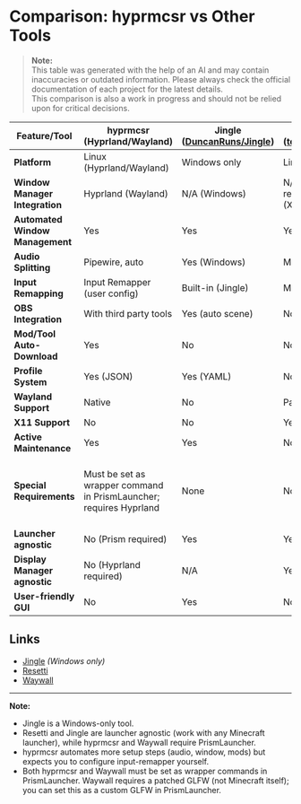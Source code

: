 # Comparison: hyprmcsr vs Other Tools

> **Note:**  
> This table was generated with the help of an AI and may contain inaccuracies or outdated information. Please always check the official documentation of each project for the latest details.  
> This comparison is also a work in progress and should not be relied upon for critical decisions.

| Feature/Tool      | hyprmcsr (Hyprland/Wayland) | Jingle ([DuncanRuns/Jingle](https://github.com/DuncanRuns/Jingle)) | Resetti ([tesselslate/resetti](https://github.com/tesselslate/resetti)) | Waywall ([tesselslate/waywall](https://github.com/tesselslate/waywall)) |
|-------------------|----------------------------|-----------------------|--------------------|-------------------|
| **Platform**      | Linux (Hyprland/Wayland)   | Windows only          | Linux (i3/X11)     | Linux (Wayland)   |
| **Window Manager Integration** | Hyprland (Wayland) | N/A (Windows)         | N/A, i3 recommended (X11)    | N/A (Wayland) |
| **Automated Window Management** | Yes              | Yes                  | Yes               | Yes               |
| **Audio Splitting**             | Pipewire, auto    | Yes (Windows)        | Manual            | Pipewire, manual  |
| **Input Remapping**             | Input Remapper (user config) | Built-in (Jingle) | Manual            | Manual            |
| **OBS Integration**             | With third party tools | Yes (auto scene)  | No                | No                |
| **Mod/Tool Auto-Download**      | Yes              | No                   | No                | No                |
| **Profile System**              | Yes (JSON)        | Yes (YAML)           | No                | No                |
| **Wayland Support**             | Native            | No                   | Partial (Sway)    | Native            |
| **X11 Support**                 | No                | No                   | Yes               | No                |
| **Active Maintenance**          | Yes               | Yes                  | No                | Yes               |
| **Special Requirements**        | Must be set as wrapper command in PrismLauncher; requires Hyprland | None | None | Patched GLFW (can be set as custom GLFW in PrismLauncher); must be set as wrapper command |
| **Launcher agnostic**           | No (Prism required) | Yes                  | Yes               | Maybe             |
| **Display Manager agnostic**    | No (Hyprland required) | N/A                | Yes               | Yes               |
| **User-friendly GUI**           | No                | Yes                  | No                | No                |

## Links

- [Jingle](https://github.com/DuncanRuns/Jingle) *(Windows only)*
- [Resetti](https://github.com/tesselslate/resetti)
- [Waywall](https://github.com/tesselslate/waywall)

---

**Note:**  
- Jingle is a Windows-only tool.  
- Resetti and Jingle are launcher agnostic (work with any Minecraft launcher), while hyprmcsr and Waywall require PrismLauncher.
- hyprmcsr automates more setup steps (audio, window, mods) but expects you to configure input-remapper yourself.
- Both hyprmcsr and Waywall must be set as wrapper commands in PrismLauncher. Waywall requires a patched GLFW (not Minecraft itself); you can set this as a custom GLFW in PrismLauncher.

